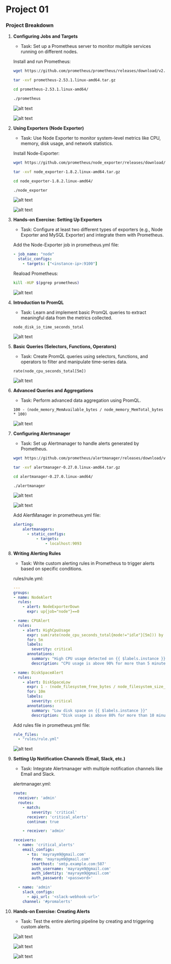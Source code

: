 # Project 01

### Project Breakdown
1. **Configuring Jobs and Targets**
    - Task: Set up a Prometheus server to monitor multiple services running on different nodes.
    
    Install and run Prometheus:
    ```bash
    wget https://github.com/prometheus/prometheus/releases/download/v2.53.1/prometheus-2.53.1.linux-amd64.tar.gz
    ```
    ```bash
    tar -xvf prometheus-2.53.1.linux-amd64.tar.gz
    ```
    ```bash
    cd prometheus-2.53.1.linux-amd64/
    ```
    ```bash
    ./prometheus 
    ```
    ![alt text](image.png)

    ![alt text](image-1.png)

2. **Using Exporters (Node Exporter)**
    - Task: Use Node Exporter to monitor system-level metrics like CPU, memory, disk usage, and network statistics.
    
    Install Node-Exporter:
    ```bash
    wget https://github.com/prometheus/node_exporter/releases/download/v1.8.2/node_exporter-1.8.2.linux-amd64.tar.gz
    ```
    ```bash
    tar -xvf node_exporter-1.8.2.linux-amd64.tar.gz
    ```
    ```bash
    cd node_exporter-1.8.2.linux-amd64/
    ```
    ```bash
    ./node_exporter 
    ```

    ![alt text](image-2.png)

    ![alt text](image-3.png)

3. **Hands-on Exercise: Setting Up Exporters**
    - Task: Configure at least two different types of exporters (e.g., Node Exporter and MySQL Exporter) and integrate them with Prometheus.
    
    Add the Node-Exporter job in prometheus.yml file:

    ```yml
    - job_name: "node"
      static_configs:
        - targets: ["<instance-ip>:9100"]
    ```
    Reaload Prometheus:
    ```bash
    kill -HUP $(pgrep prometheus)
    ```
    ![alt text](image-4.png)

4. **Introduction to PromQL**
    - Task: Learn and implement basic PromQL queries to extract meaningful data from the metrics collected.
    ```
    node_disk_io_time_seconds_total
    ```
    
    ![alt text](image-7.png)

5. **Basic Queries (Selectors, Functions, Operators)**
    - Task: Create PromQL queries using selectors, functions, and operators to filter and manipulate time-series data.

    ```
    rate(node_cpu_seconds_total[5m])
    ```
    ![alt text](image-5.png)


6. **Advanced Queries and Aggregations**
    - Task: Perform advanced data aggregation using PromQL.
    ```
    100 - (node_memory_MemAvailable_bytes / node_memory_MemTotal_bytes * 100)
    ```

    ![alt text](image-6.png)

7. **Configuring Alertmanager**
    - Task: Set up Alertmanager to handle alerts generated by Prometheus.
    ```bash
    wget https://github.com/prometheus/alertmanager/releases/download/v0.27.0/alertmanager-0.27.0.linux-amd64.tar.gz
    ```
    ```bash
    tar -xvf alertmanager-0.27.0.linux-amd64.tar.gz
    ```
    ```bash
    cd alertmanager-0.27.0.linux-amd64/
    ```
    ```bash
    ./alertmanager
    ```

    ![alt text](image-8.png)

    ![alt text](image-9.png)

    Add AlertManager in prometheus.yml file:
    ```yml
    alerting:
        alertmanagers:
          - static_configs:
              - targets:
                  - localhost:9093

    ```

8. **Writing Alerting Rules**
    - Task: Write custom alerting rules in Prometheus to trigger alerts based on specific conditions.
    
    rules/rule.yml:
    ```yml
    ---
    groups:
    - name: NodeAlert
      rules:
        - alert: NodeExporterDown
          expr: up{job="node"}==0
    
    - name: CPUAlert
      rules:
        - alert: HighCpuUsage
          expr: sum(rate(node_cpu_seconds_total{mode!="idle"}[5m])) by (instance) > 0.9
          for: 5m
          labels:
            severity: critical
          annotations:
            summary: "High CPU usage detected on {{ $labels.instance }}"
            description: "CPU usage is above 90% for more than 5 minutes."
    
    - name: DiskSpaceAlert
      rules:
        - alert: DiskSpaceLow
          expr: 1 - (node_filesystem_free_bytes / node_filesystem_size_bytes) > 0.8
          for: 10m
          labels:
            severity: critical
          annotations:
            summary: "Low disk space on {{ $labels.instance }}"
            description: "Disk usage is above 80% for more than 10 minutes."
    ```

    Add rules file in prometheus.yml file:

    ```yml
    rule_files:
      - "rules/rule.yml"
    ```
    ![alt text](image-10.png)


9. **Setting Up Notification Channels (Email, Slack, etc.)**
    - Task: Integrate Alertmanager with multiple notification channels like Email and Slack.
    
    alertmanager.yml:
    ```yml
    route:
      receiver: 'admin'
      routes:
        - match:
            severity: 'critical'
          receiver: 'critical_alerts'
          continue: true

        - receiver: 'admin'

    receivers:
      - name: 'critical_alerts'
        email_configs:
          - to: 'mayraym9@gmail.com'
            from: 'mayraym9@gmail.com'
            smarthost: 'smtp.example.com:587'
            auth_username: 'mayraym9@gmail.com'
            auth_identity: 'mayraym9@gmail.com'
            auth_password: '<password>'

      - name: 'admin'
        slack_configs:
          - api_url: '<slack-webhook-url>'
        channel: '#promalerts'
    ```

10. **Hands-on Exercise: Creating Alerts**
    - Task: Test the entire alerting pipeline by creating and triggering custom alerts.

    ![alt text](image-11.png)

    ![alt text](image-12.png)

    ![alt text](image-13.png)
